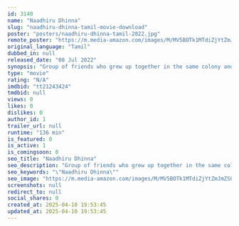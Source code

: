 ```yaml
---
id: 3140
name: "Naadhiru Dhinna"
slug: "naadhiru-dhinna-tamil-movie-download"
poster: "posters/naadhiru-dhinna-tamil-2022.jpg"
remote_poster: "https://m.media-amazon.com/images/M/MV5BOTk1MTdiZjYtZmJmZS00Y2IxLTlkMjQtMDUyNGEwZDkwNjgxXkEyXkFqcGdeQXVyMzk2NDg1NTc@._V1_SX300.jpg"
original_language: "Tamil"
dubbed_in: null
released_date: "08 Jul 2022"
synopsis: "Group of friends who grew up together in the same colony and their journey."
type: "movie"
rating: "N/A"
imdbid: "tt21243424"
tmdbid: null
views: 0
likes: 0
dislikes: 0
author_id: 1
trailer_url: null
runtime: "136 min"
is_featured: 0
is_active: 1
is_comingsoon: 0
seo_title: "Naadhiru Dhinna"
seo_description: "Group of friends who grew up together in the same colony and their journey."
seo_keywords: "\"Naadhiru Dhinna\""
seo_image: "https://m.media-amazon.com/images/M/MV5BOTk1MTdiZjYtZmJmZS00Y2IxLTlkMjQtMDUyNGEwZDkwNjgxXkEyXkFqcGdeQXVyMzk2NDg1NTc@._V1_SX300.jpg"
screenshots: null
redirect_to: null
social_shares: 0
created_at: 2025-04-10 19:53:45
updated_at: 2025-04-10 19:53:45
---
```


